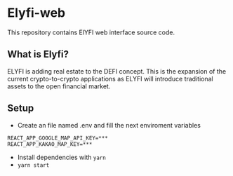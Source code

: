 # Elyfi-web

This repository contains ElYFI web interface source code.

## What is Elyfi?

ELYFI is adding real estate to the DEFI concept. This is the expansion of the current crypto-to-crypto applications as ELYFI will introduce traditional assets to the open financial market.

## Setup

- Create an file named .env and fill the next enviroment variables

```
REACT_APP_GOOGLE_MAP_API_KEY=***
REACT_APP_KAKAO_MAP_KEY=***
```

- Install dependencies with `yarn`
- `yarn start`
